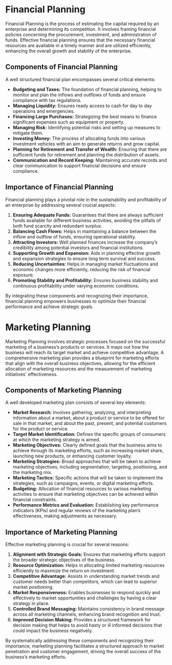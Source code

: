 # Financial Planning

Financial Planning is the process of estimating the capital required by an enterprise and determining its competition. It involves framing financial policies concerning the procurement, investment, and administration of funds. Effective financial planning ensures that the necessary financial resources are available in a timely manner and are utilized efficiently, enhancing the overall growth and stability of the enterprise.

## Components of Financial Planning

A well structured financial plan encompasses several critical elements:

- **Budgeting and Taxes:** The foundation of financial planning, helping to monitor and plan the inflows and outflows of funds and ensure compliance with tax regulations.
- **Managing Liquidity:** Ensures ready access to cash for day to day operations and emergencies.
- **Financing Large Purchases:** Strategizing the best means to finance significant expenses such as equipment or property.
- **Managing Risk:** Identifying potential risks and setting up measures to mitigate them.
- **Investing Money:** The process of allocating funds into various investment vehicles with an aim to generate returns and grow capital.
- **Planning for Retirement and Transfer of Wealth:** Ensuring that there are sufficient funds for retirement and planning the distribution of assets.
- **Communication and Record Keeping:** Maintaining accurate records and clear communication to support financial decisions and ensure compliance.

## Importance of Financial Planning

Financial planning plays a pivotal role in the sustainability and profitability of an enterprise by addressing several crucial aspects:

1. **Ensuring Adequate Funds:** Guarantees that there are always sufficient funds available for different business activities, avoiding the pitfalls of both fund scarcity and redundant surplus.
2. **Balancing Cash Flows:** Helps in maintaining a balance between the inflow and outflow of funds, ensuring operational stability.
3. **Attracting Investors:** Well planned finances increase the company’s credibility among potential investors and financial institutions.
4. **Supporting Growth and Expansion:** Aids in planning effective growth and expansion strategies to ensure long term survival and success.
5. **Reducing Uncertainties:** Helps in managing market fluctuations and economic changes more efficiently, reducing the risk of financial exposure.
6. **Promoting Stability and Profitability:** Ensures business stability and continuous profitability under varying economic conditions.

By integrating these components and recognizing their importance, financial planning empowers businesses to optimize their financial performance and achieve strategic goals.


# Marketing Planning

Marketing Planning involves strategic processes focused on the successful marketing of a business’s products or services. It maps out how the business will reach its target market and achieve competitive advantage. A comprehensive marketing plan provides a blueprint for marketing efforts that align with the overall business objectives, allowing for the efficient allocation of marketing resources and the measurement of marketing initiatives' effectiveness.

## Components of Marketing Planning

A well developed marketing plan consists of several key elements:

- **Market Research:** Involves gathering, analyzing, and interpreting information about a market, about a product or service to be offered for sale in that market, and about the past, present, and potential customers for the product or service.
- **Target Market Identification:** Defines the specific groups of consumers at which the marketing strategy is aimed.
- **Marketing Objectives:** Clearly defined goals that the business aims to achieve through its marketing efforts, such as increasing market share, launching new products, or enhancing customer loyalty.
- **Marketing Strategies:** Broad approaches that will be taken to achieve marketing objectives, including segmentation, targeting, positioning, and the marketing mix.
- **Marketing Tactics:** Specific actions that will be taken to implement the strategies, such as campaigns, events, or digital marketing efforts.
- **Budgeting:** Allocation of financial resources to various marketing activities to ensure that marketing objectives can be achieved within financial constraints.
- **Performance Metrics and Evaluation:** Establishing key performance indicators (KPIs) and regular reviews of the marketing plan’s effectiveness, making adjustments as necessary.

## Importance of Marketing Planning

Effective marketing planning is crucial for several reasons:

1. **Alignment with Strategic Goals:** Ensures that marketing efforts support the broader strategic objectives of the business.
2. **Resource Optimization:** Helps in allocating limited marketing resources efficiently to maximize the return on investment.
3. **Competitive Advantage:** Assists in understanding market trends and customer needs better than competitors, which can lead to superior market positioning.
4. **Market Responsiveness:** Enables businesses to respond quickly and effectively to market opportunities and challenges by having a clear strategy in place.
5. **Controlled Brand Messaging:** Maintains consistency in brand message across all marketing channels, enhancing brand recognition and trust.
6. **Improved Decision Making:** Provides a structured framework for decision making that helps to avoid hasty or ill informed decisions that could impact the business negatively.

By systematically addressing these components and recognizing their importance, marketing planning facilitates a structured approach to market penetration and customer engagement, driving the overall success of the business’s marketing efforts.

